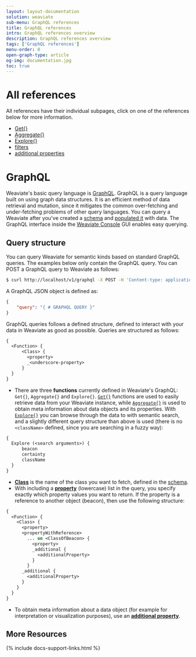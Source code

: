 ```yaml
---
layout: layout-documentation
solution: weaviate
sub-menu: GraphQL references
title: GraphQL references
intro: GraphQL references overview
description: GraphQL references overview
tags: ['GraphQL references']
menu-order: 0
open-graph-type: article
og-img: documentation.jpg
toc: true
---
```


# All references

All references have their individual subpages, click on one of the references below for more information.

- [Get{}](get.html)
- [Aggregate{}](aggregate.html)
- [Explore{}](explore.html)
- [filters](filters.html)
- [additional properties](additional-properties.html)

# GraphQL 

Weaviate's basic query language is [GraphQL](https://graphql.org/). GraphQL is a query language built on using graph data structures. It is an efficient method of data retrieval and mutation, since it mitigates the common over-fetching and under-fetching problems of other query languages. You can query a Weaviate after you've created a [schema](../tutorials/how-to-create-a-schema.html) and [populated it](../tutorials/how-to-import-data.html) with data. The GraphQL interface inside the [Weaviate Console](https://console.semi.technology/) GUI enables easy querying.

## Query structure

You can query Weaviate for semantic kinds based on standard GraphQL queries. The examples below only contain the GraphQL query. You can POST a GraphQL query to Weaviate as follows:

```bash
$ curl http://localhost/v1/graphql -X POST -H 'Content-type: application/json' -d '{GraphQL query}'
```

A GraphQL JSON object is defined as:

```json
{
    "query": "{ # GRAPHQL QUERY }"
}
```

GraphQL queries follows a defined structure, defined to interact with your data in Weaviate as good as possible. Queries are structured as follows:


```graphql
{
  <Function> {
      <Class> {
        <property>
        _<underscore-property>
      }
  }
}
```

- There are three **functions** currently defined in Weaviate's GraphQL: `Get{}`, `Aggregate{}` and `Explore{}`. [`Get{}`](get.html) functions are used to easily retrieve data from your Weaviate instance, while [`Aggregate{}`](aggregate.html) is used to obtain meta information about data objects and its properties. With [`Explore{}`](explore.html) you can browse through the data to with semantic search, and a slightly different query structure than above is used (there is no `<className>` defined, since you are searching in a fuzzy way):

```graphql
{
  Explore (<search arguments>) {
      beacon
      certainty
      className
  }
}
```

- [**Class**](../more-resources/glossary.html) is the name of the class you want to fetch, defined in the [schema](../restful-api-references/schema.html).
- With including a [**property**](../more-resources/glossary.html) (lowercase) list in the query, you specify exactly which property values you want to return. If the property is a reference to another object (beacon), then use the following structure:

```graphql
{
  <Function> {
    <Class> {
      <property>
      <propertyWithReference>
        ... on <ClassOfBeacon> {
          <property>
          _additional {
            <additionalProperty>
          }
        }
      _additional {
        <additionalProperty>
      }
    }
  }
}
```

- To obtain meta information about a data object (for example for interpretation or visualization purposes), use an [**additional property**](additional-properties.html). 


## More Resources

{% include docs-support-links.html %}